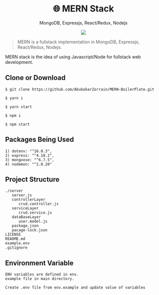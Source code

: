 <h1 align="center">
🌐 MERN Stack
</h1>
<p align="center">
MongoDB, Expressjs, React/Redux, Nodejs
</p>

<p align="center">
   <a href="https://github.com/AbubakarZorrain/MERN-BoilerPlate/blob/master/LICENSE">
      <img src="https://img.shields.io/badge/License-MIT-green.svg" />
   </a>
   
</p>

> MERN is a fullstack implementation in MongoDB, Expressjs, React/Redux, Nodejs.

MERN stack is the idea of using Javascript/Node for fullstack web development.

## Clone or Download
```terminal
$ git clone https://github.com/AbubakarZorrain/MERN-BoilerPlate.git
```
```
$ yarn i
```
```   
$ yarn start
```

```
$ npm i
```
```
$ npm start
```
## Packages Being Used
```
1) dotenv: "^16.0.3",
2) express: "^4.18.2",
3) mongoose: "^6.7.5",
4) nodemon: "^2.0.20"
```
## Project Structure
```
./server
   server.js
   controllerLayer
      crud.controller.js
   serviceLayer
      crud.service.js
   dataBaseLayer
      user.model.js
   package.json
   pacage-lock.json
LICENSE
README.md
example.env
.gitignore
```

## Environment Variable
```
ENV variables are defined in env.
example file in main directory.
```
```
Create .env file from env.example and update value of variables
```